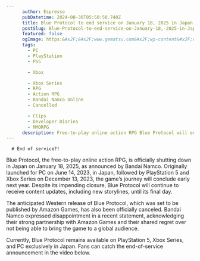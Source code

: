 ```yaml
---
      author: Espresso
      pubDatetime: 2024-08-30T05:50:50.740Z
      title: Blue Protocol to end service on January 18, 2025 in Japan; western release canceled
      postSlug: Blue-Protocol-to-end-service-on-January-18,-2025-in-Japan;-western-release-canceled
      featured: false
      ogImage: https:&#x2F;&#x2F;www.gematsu.com&#x2F;wp-content&#x2F;uploads&#x2F;2024&#x2F;08&#x2F;Blue-Protocol_08-27-24.jpg
      tags: 
        - PC
        - PlayStation
        - PS5 

        - Xbox 

        - Xbox Series
        - RPG
        - Action RPG
        - Bandai Namco Online
        - Cancelled 

        - Clips
        - Developer Diaries
        - MMORPG
      description: Free-to-play online action RPG Blue Protocol will end service on January 18, 2025 in Japan, Bandai Namco announced. The previously planned western released published by Amazon Games has been cancel…
---
```

      # End of service?!

Blue Protocol, the free-to-play online action RPG, is officially shutting down in Japan on January 18, 2025, as announced by Bandai Namco. Originally launched for PC on June 14, 2023, in Japan, followed by PlayStation 5 and Xbox Series on December 13, 2023, the game’s journey will conclude early next year. Despite its impending closure, Blue Protocol will continue to receive content updates, including new storylines, until its final day.

The anticipated Western release of Blue Protocol, which was set to be published by Amazon Games, has also been officially canceled. Bandai Namco expressed disappointment in a recent statement, acknowledging their strong partnership with Amazon Games and their shared regret over not being able to bring the game to a global audience.

Currently, Blue Protocol remains available on PlayStation 5, Xbox Series, and PC exclusively in Japan. Fans can catch the end-of-service announcement in the video below.

    